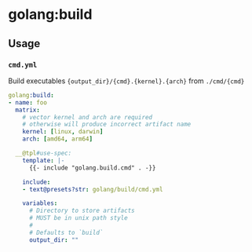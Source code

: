 # golang:build

## Usage

### `cmd.yml`

Build executables `{output_dir}/{cmd}.{kernel}.{arch}` from `./cmd/{cmd}`

```yaml
golang:build:
- name: foo
  matrix:
    # vector kernel and arch are required
    # otherwise will produce incorrect artifact name
    kernel: [linux, darwin]
    arch: [amd64, arm64]

  __@tpl#use-spec:
    template: |-
      {{- include "golang.build.cmd" . -}}

    include:
    - text@presets?str: golang/build/cmd.yml

    variables:
      # Directory to store artifacts
      # MUST be in unix path style
      #
      # Defaults to `build`
      output_dir: ""
```
